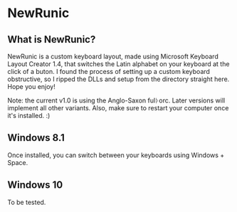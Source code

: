 # NewRunic

## What is NewRunic?

NewRunic is a custom keyboard layout, made using Microsoft Keyboard Layout Creator 1.4, that switches the Latin alphabet on your keyboard at the click of a buton. I found the process of setting up a custom keyboard obstructive, so I ripped the DLLs and setup from the directory straight here. Hope you enjoy!

Note: the current v1.0 is using the Anglo-Saxon fulᚦorc. Later versions will implement all other variants. Also, make sure to restart your computer once it's installed. :)

## Windows 8.1

Once installed, you can switch between your keyboards using Windows + Space.

## Windows 10

To be tested.
